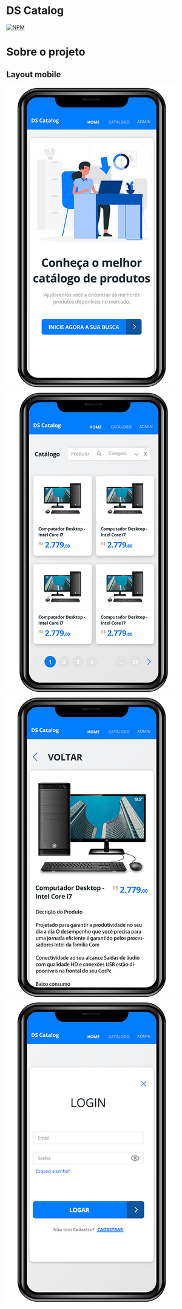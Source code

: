 # DS Catalog 
[![NPM](https://img.shields.io/npm/l/react)](https://github.com/MarceloJoia/dscatalog/blob/main/LICENSE)

# Sobre o projeto



## Layout mobile
![Mobile Home](https://github.com/MarceloJoia/dscatalog/blob/main/assets/ds-catalog-9-home.jpg) 
![Mobile Catalog](https://github.com/MarceloJoia/dscatalog/blob/main/assets/ds-catalog-10-catalog.jpg)
![Mobile Single](https://github.com/MarceloJoia/dscatalog/blob/main/assets/ds-catalog-11-single.jpg)
![Mobile Login](https://github.com/MarceloJoia/dscatalog/blob/main/assets/ds-catalog-12-login.jpg)

